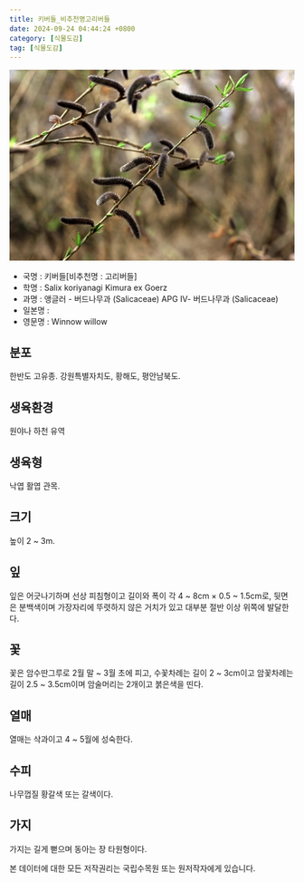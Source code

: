 ```yaml
---
title: 키버들_비추천명고리버들
date: 2024-09-24 04:44:24 +0800
category: [식물도감]
tag: [식물도감]
---
```




![키버들[비추천명 : 고리버들]](/assets/img/fileUpload/plants/basic/Salicaceae/Salix/16859/1_th2.JPG)
- 국명 : 키버들[비추천명 : 고리버들]
- 학명 : Salix koriyanagi Kimura ex Goerz
- 과명 : 앵글러 - 버드나무과 (Salicaceae) APG Ⅳ- 버드나무과 (Salicaceae)
- 일본명 : 
- 영문명 : Winnow willow


## 분포
한반도 고유종. 강원특별자치도, 황해도, 평안남북도.
## 생육환경
원야나 하천 유역
## 생육형
낙엽 활엽 관목.
## 크기
높이 2 ~ 3m. 
## 잎
잎은 어긋나기하며 선상 피침형이고 길이와 폭이 각 4 ~ 8cm × 0.5 ~ 1.5cm로, 뒷면은 분백색이며 가장자리에 뚜렷하지 않은 거치가 있고 대부분 절반 이상 위쪽에 발달한다.
## 꽃
꽃은 암수딴그루로 2월 말 ~ 3월 초에 피고, 수꽃차례는 길이 2 ~ 3cm이고 암꽃차례는 길이 2.5 ~ 3.5cm이며 암술머리는 2개이고 붉은색을 띤다.
## 열매
열매는 삭과이고 4 ~ 5월에 성숙한다.
## 수피
나무껍질 황갈색 또는 갈색이다.  
## 가지
가지는 길게 뻗으며 동아는 장 타원형이다.






본 데이터에 대한 모든 저작권리는 국립수목원 또는 원저작자에게 있습니다.
